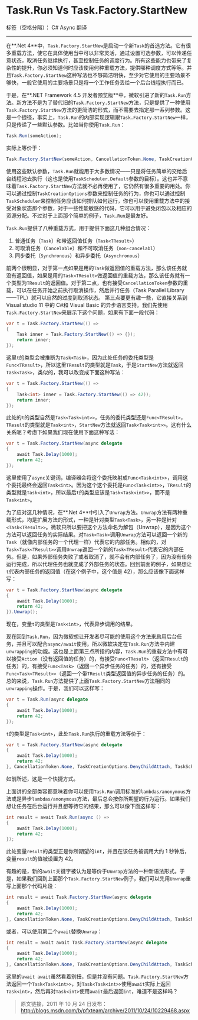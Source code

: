 ﻿# Task.Run Vs Task.Factory.StartNew

标签（空格分隔）： C# Async 翻译

---

在**.Net 4**中，`Task.Factory.StartNew`是启动一个新`Task`的首选方法。它有很多重载方法，使它在具体使用当中可以非常灵活，通过设置可选参数，可以传递任意状态，取消任务继续执行，甚至控制任务的调度行为。所有这些能力也带来了复杂性的提升，你必须知道何时应该使用何种重载方法，提供哪种调度方式等等。并且`Task.Factory.StartNew`这种写法也不够简洁明快，至少对它使用的主要场景不够快，一般它使用的主要场景只是将一个工作任务丢给一个后台线程执行而已。

于是，在**.NET Framework 4.5 开发者预览版**中，微软引进了新的`Task.Run`方法。新方法不是为了替代旧的`Task.Factory.StartNew`方法，只是提供了一种使用`Task.Factory.StartNew`方法的更简洁的形式，而不需要去指定那一系列参数。这是一个捷径，事实上，`Task.Run`的内部实现逻辑跟`Task.Factory.StartNew`一样，只是传递了一些默认参数。比如当你使用`Task.Run`：

```csharp
Task.Run(someAction);
```

实际上等价于：

```csharp
Task.Factory.StartNew(someAction, CancellationToken.None, TaskCreationOptions.DenyChildAttach, TaskScheduler.Default);
```

使用这些默认参数，`Task.Run`就能用于大多数情况——只是将任务简单的交给后台线程池去执行（这也是使用`TaskScheduler.Default`参数的目标）。这也并不意味着`Task.Factory.StartNew`方法就不必再使用了，它仍然有很多重要的用处。你可以通过控制`TaskCreationOptions`参数来控制任务的行为，你也可以通过控制`TaskScheduler`来控制任务应该如何排队如何运行，你也可以使用重载方法中的接受对象状态那个参数，对于一些性能敏感的代码，它可以用于避免闭包以及相应的资源分配。不过对于上面那个简单的例子，`Task.Run`是最友好。

`Task.Run`提供了八种重载方式，用于提供下面这几种组合情况：

1. 普通任务（`Task`）和带返回值任务（`Task<TResult>`）
2. 可取消任务（`Cancelable`）和不可取消任务（`non-cancelabl`）
3. 同步委托（`Synchronous`）和异步委托（`Asynchronous`）

前两个很明显，对于第一点如果是用的`Task`做返回值的重载方法，那么该任务就没有返回值，如果是用的`Task<TResult>`做返回值的重载方法，那么该任务就有一个类型为`TResult`的返回值。对于第二点，也有接受`CancellationToken`参数的重载，可以在任务开始之前执行取消操作，然后并行任务（Task Parallel Library——TPL）就可以自然的过度到取消状态。
第三点要更有趣一些，它直接关系到 Visual studio 11 中的 C#和 Visual Basic 的异步语言支持。我们先使用`Task.Factory.StartNew`来展示下这个问题，如果有下面一段代码：

```csharp
var t = Task.Factory.StartNew(() =>
{
    Task inner = Task.Factory.StartNew(() => {});
    return inner;
});
```

这里`t`的类型会被推断为`Task<Task>`，因为此处任务的委托类型是`Func<TResult>`，所以这里`TResult`的类型就是`Task`，于是`StartNew`方法就返回`Task<Task>`，类似的，我可以改变成下面这种写法：

```csharp
var t = Task.Factory.StartNew(() =>
{
    Task<int> inner = Task.Factory.StartNew(() => 42));
    return inner;
});
```

此处的`t`的类型自然是`Task<Task<int>>`，任务的委托类型还是`Func<TResult>`，`TResult`的类型就是`Task<int>`，`StartNew`方法就返回`Task<Task<int>>`。这有什么关系呢？考虑下如果我们现在使用下面这种写法：

```csharp
var t = Task.Factory.StartNew(async delegate
{
    await Task.Delay(1000);
    return 42;
});
```

这里使用了`async`关键词，编译器会将这个委托映射成`Func<Task<int>>`，调用这个委托最终会返回`Task<int>`。因为这个这个委托是`Func<Task<int>>`，`TResult`的类型就是`Task<int>`，所以最后`t`的类型应该是`Task<Task<int>>`，而不是`Task<int>`。

为了应对这几种情况，在**.Net 4**中引入了`Unwrap`方法。`Unwrap`方法有两种重载形式，均是扩展方法的形式，一种是针对类型`Task<Task>`，另一种是针对`<Task<TResult>>`。微软只所以要把这个方法命名为解包（Unwrap），是因为这个方法可以返回任务的实际结果。对`Task<Task>`调用`Unwrap`方法可以返回一个新的`Task`（就像内部任务的一个代理一样）代表它的内部任务。相似的，对`Task<Task<TResult>>`调用`Unwrap`返回一个新的`Task<TResult>`代表它的内部任务。但是，如果外部任务失败了或者取消了，就不会有内部任务了，因为没有任务运行完成，所以代理任务也就变成了外部任务的状态。回到前面的例子，如果想让`t`代表内部任务的返回值（在这个例子中，这个值是 42），那么应该像下面这样写：

```csharp
var t = Task.Factory.StartNew(async delegate
{
    await Task.Delay(1000);
    return 42;
}).Unwrap();
```

现在，变量`t`的类型是`Task<int>`，代表异步调用的结果。

现在回到`Task.Run`，因为微软想让开发者尽可能的使用这个方法来启用后台任务，并且可以配合`async/await`使用，所以微软决定在`Task.Run`方法中内建`unwrapping`的功能。这也是上面第三点所指的内容，`Task.Run`的重载方法中有可以接受`Action`（没有返回值的任务）的，有接受`Func<TResult>`（返回`TResult`的任务）的，有接受`Func<Task>`（返回一个异步任务的任务）的，还有接受`Func<Task<TResult>>`（返回一个带`TResult`类型返回值的异步任务的任务）的。总的来说，`Task.Run`方法提供了上面`Task.Factory.StartNew`方法相同的`unwrapping`操作。于是，我们可以这样写：

```csharp
var t = Task.Run(async delegate
{
    await Task.Delay(1000);
    return 42;
});
```

`t`的类型是`Task<int>`，此处`Task.Run`执行的重载方法等价于：

```csharp
var t = Task.Factory.StartNew(async delegate
{
    await Task.Delay(1000);
    return 42;
}, CancellationToken.None, TaskCreationOptions.DenyChildAttach, TaskScheduler.Default).Unwrap();
```

如前所述，这是一个快捷方式。

上面讲的全部类容都意味着你可以使用`Task.Run`调用标准的`lambdas/anonymous`方法或是异步`lambdas/anonymous`方法，最后总会按你所期望的行为运行。如果我们想让任务在后台运行并且想等待它的结果，那么可以像下面这样写：

```csharp
int result = await Task.Run(async () =>
{
    await Task.Delay(1000);
    return 42;
});
```

此处变量`result`的类型正是你所期望的`int`，并且在该任务被调用大约 1 秒钟后，变量`result`的值被设置为 42。

有趣的是，新的`await`关键字被认为是等价于`Unwrap`方法的一种新语法形式。于是，如果我们回到上面那个`Task.Factory.StartNew`例子，我们可以先用`Unwrap`重写上面那个代码片段：

```csharp
int result = await Task.Factory.StartNew(async delegate
{
    await Task.Delay(1000);
    return 42;
}, CancellationToken.None, TaskCreationOptions.DenyChildAttach, TaskScheduler.Default).Unwrap();
```

或者，可以使用第二个`await`替换`Unwrap`：

```csharp
int result = await await Task.Factory.StartNew(async delegate
{
    await Task.Delay(1000);
    return 42;
}, CancellationToken.None, TaskCreationOptions.DenyChildAttach, TaskScheduler.Default);
```

这里的`await await`虽然看着别扭，但是并没有问题。`Task.Factory.StartNew`方法返回一个`Task<Task<int>>`，对`Task<Task<int>>`使用`await`实际上返回`Task<int>`，然后再对`Task<int>`使用`await`最后返回`int`，难道不是这样吗？

> 原文链接，2011 年 10 月 24 日发布：
> <http://blogs.msdn.com/b/pfxteam/archive/2011/10/24/10229468.aspx>
